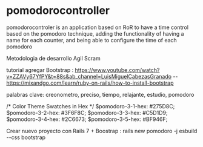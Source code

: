 # pomodorocontroller
pomodorocontroler is an application based on RoR to have a time control based on the pomodoro technique, adding the functionality of having a name for each counter, and being able to configure the time of each pomodoro

Metodologia de desarrollo Agil Scram

tutorial agregar Bootstrap : https://www.youtube.com/watch?v=ZZAVy67YfPY&t=88s&ab_channel=LuisMiguelCabezasGranado
-- https://mixandgo.com/learn/ruby-on-rails/how-to-install-bootstrap

palabras clave: creonometro, preciso, tiempo, relajante, estudio, pomodoro

/* Color Theme Swatches in Hex */
$pomodoro-3-1-hex: #275D8C;
$pomodoro-3-2-hex: #3F6F8C;
$pomodoro-3-3-hex: #C5D1D9;
$pomodoro-3-4-hex: #2C6673;
$pomodoro-3-5-hex: #BF946F;

Crear nuevo proyecto con Rails 7 + Boostrap : 
	rails new pomodoro -j esbuild --css bootstrap

